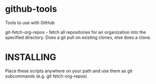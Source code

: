 github-tools
============

Tools to use with GitHub

git-fetch-org-repos - fetch all repositories for an organization into the specified directory.  Does a git pull on existing clones, else does a clone.

INSTALLING
==========

Place these scripts anywhere on your path and use them as git subcommands (e.g. git fetch-org-repos)
